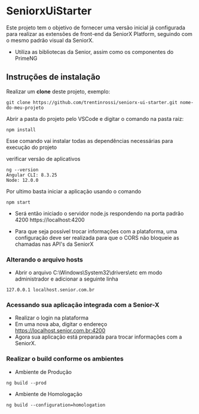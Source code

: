 # SeniorxUiStarter

Este projeto tem o objetivo de fornecer uma versão inicial já configurada para realizar as extensões de front-end da SeniorX Platform, seguindo com o mesmo padrão visual da SeniorX.

- Utiliza as bibliotecas da Senior, assim como os componentes do PrimeNG

## Instruções de instalação
Realizar um **clone** deste projeto, exemplo:
```
git clone https://github.com/trentinrossi/seniorx-ui-starter.git nome-do-meu-projeto
```
Abrir a pasta do projeto pelo VSCode e digitar o comando na pasta raiz:
```
npm install
```
Esse comando vai instalar todas as dependências necessárias para execução do projeto

verificar versão  de aplicativos
```
ng --version
Angular CLI: 8.3.25
Node: 12.0.0
```

Por ultimo basta iniciar a aplicação usando o comando
```
npm start
```

- Será então iniciado o servidor node.js respondendo na porta padrão 4200 https://localhost:4200

- Para que seja possível trocar informações com a plataforma, uma configuração deve ser realizada para que o CORS não bloqueie as chamadas nas API's da SeniorX

### Alterando o arquivo hosts
- Abrir o arquivo C:\Windows\System32\drivers\etc em modo administrador e adicionar a seguinte linha
```
127.0.0.1 localhost.senior.com.br
```

### Acessando sua aplicação integrada com a Senior-X
- Realizar o login na plataforma
- Em uma nova aba, digitar o endereço https://localhost.senior.com.br:4200
- Agora sua aplicação está preparada para trocar informações com a SeniorX.

### Realizar o build conforme os ambientes
- Ambiente de Produção
``` 
ng build --prod
```

- Ambiente de Homologação
``` 
ng build --configuration=homologation
```
